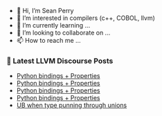 - 👋 Hi, I’m Sean Perry
- 👀 I’m interested in compilers (c++, COBOL, llvm)
- 🌱 I’m currently learning ...
- 💞️ I’m looking to collaborate on ...
- 📫 How to reach me ...

<!---
s66perry/s66perry is a ✨ special ✨ repository because its `README.md` (this file) appears on your GitHub profile.
You can click the Preview link to take a look at your changes.
--->
### 📕 Latest LLVM Discourse Posts

<!-- DISCOURSE-LLVM:START -->
- [Python bindings + Properties](https://discourse.llvm.org/t/python-bindings-properties/88614#post_9)
- [Python bindings + Properties](https://discourse.llvm.org/t/python-bindings-properties/88614#post_8)
- [Python bindings + Properties](https://discourse.llvm.org/t/python-bindings-properties/88614#post_7)
- [Python bindings + Properties](https://discourse.llvm.org/t/python-bindings-properties/88614#post_6)
- [UB when type punning through unions](https://discourse.llvm.org/t/ub-when-type-punning-through-unions/88527?page=2#post_31)
<!-- DISCOURSE-LLVM:END -->
